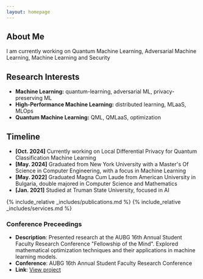 ```yaml
---
layout: homepage
---
```


## About Me

I am currently working on Quantum Machine Learning, Adversarial Machine Learning, Machine Learning and Security

## Research Interests

- **Machine Learning:** quantum-learning, adversarial ML, privacy-preserving ML
- **High-Performance Machine Learning:** distributed learning, MLaaS, MLOps
- **Quantum Machine Learning:** QML, QMLaaS, optimization 

## Timeline

- **[Oct. 2024]** Currently working on Local Differential Privacy for Quantum Classification Machine Learning
- **[May. 2024]** Graduated from New York University with a Master's Of Science in Computer Engineering, with a focus in Machine Learning
- **[May. 2022]** Graduated Magna Cum Laude from American University in Bulgaria, double majored in Computer Science and Mathematics
- **[Jan. 2021]** Studied at Truman State University, focused in AI

<!-- This is a comment in Markdown --> {% include_relative _includes/publications.md %}

<!-- This is a comment in Markdown --> {% include_relative _includes/services.md %}

<!-- Project: Mathematical Optimization in Machine Learning -->

### Conference Preceedings
- **Description**: 
  Presented research at the AUBG 16th Annual Student Faculty Research Conference "Fellowship of the Mind". 
  Explored mathematical optimization techniques and their applications in machine learning models.
- **Conference**: AUBG 16th Annual Student Faculty Research Conference
- **Link**: [View project](https://drive.google.com/file/d/1HaCwCy4eh5ZLTi8j9-TyBNtGBPTKCMYq/view?usp=sharing)
